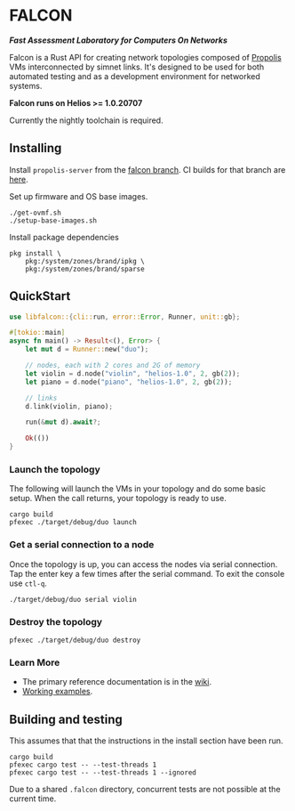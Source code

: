 # FALCON

**_Fast Assessment Laboratory for Computers On Networks_**

Falcon is a Rust API for creating network topologies composed of 
[Propolis](https://github.com/oxidecomputer/propolis) VMs interconnected by
simnet links. It's designed to be used for both automated testing and as a
development environment for networked systems.

**Falcon runs on Helios >= 1.0.20707**

Currently the nightly toolchain is required.

## Installing

Install `propolis-server` from the [falcon
branch](https://github.com/oxidecomputer/propolis/tree/falcon). CI builds for
that branch are
[here](https://github.com/oxidecomputer/propolis/runs/5312397993).

Set up firmware and OS base images.
```
./get-ovmf.sh
./setup-base-images.sh
```

Install package dependencies

```shell
pkg install \
    pkg:/system/zones/brand/ipkg \
    pkg:/system/zones/brand/sparse
```

## QuickStart

```Rust
use libfalcon::{cli::run, error::Error, Runner, unit::gb};

#[tokio::main]
async fn main() -> Result<(), Error> {
    let mut d = Runner::new("duo");

    // nodes, each with 2 cores and 2G of memory
    let violin = d.node("violin", "helios-1.0", 2, gb(2));
    let piano = d.node("piano", "helios-1.0", 2, gb(2));

    // links
    d.link(violin, piano);

    run(&mut d).await?;

    Ok(())
}
```

### Launch the topology

The following will launch the VMs in your topology and do some basic setup. When
the call returns, your topology is ready to use.

```shell
cargo build
pfexec ./target/debug/duo launch
```

### Get a serial connection to a node

Once the topology is up, you can access the nodes via serial connection. Tap the
enter key a few times after the serial command. To exit the console use `ctl-q`.

```shell
./target/debug/duo serial violin
```

### Destroy the topology

```shell
pfexec ./target/debug/duo destroy
```

### Learn More

- The primary reference documentation is in the [wiki](https://github.com/oxidecomputer/falcon/wiki/Reference).
- [Working examples](examples).

## Building and testing

This assumes that that the instructions in the install section have been run.

```
cargo build
pfexec cargo test -- --test-threads 1
pfexec cargo test -- --test-threads 1 --ignored
```

Due to a shared `.falcon` directory, concurrent tests are not possible at the
current time.
